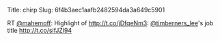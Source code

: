Title: chirp
Slug: 6f4b3aec1aafb2482594da3a649c5901

RT <a href="http://twitter.com/mahemoff">@mahemoff</a>: Highlight of <a href="http://t.co/jDfqeNm3">http://t.co/jDfqeNm3</a>: <a href="http://twitter.com/timberners_lee">@timberners_lee</a>'s job title <a href="http://t.co/sifJZl94">http://t.co/sifJZl94</a>
